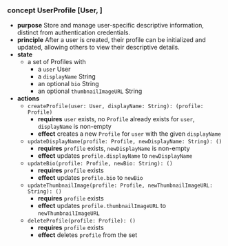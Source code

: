 ### concept UserProfile \[User, ]

*   **purpose**
    Store and manage user-specific descriptive information, distinct from authentication credentials.
*   **principle**
    After a user is created, their profile can be initialized and updated, allowing others to view their descriptive details.
*   **state**
    *   a set of Profiles with
        *   a `user` User
        *   a `displayName` String
        *   an optional `bio` String
        *   an optional `thumbnailImageURL` String
*   **actions**
    *   `createProfile(user: User, displayName: String): (profile: Profile)`
        *   **requires** `user` exists, no `Profile` already exists for `user`, `displayName` is non-empty
        *   **effect** creates a new `Profile` for `user` with the given `displayName`
    *   `updateDisplayName(profile: Profile, newDisplayName: String): ()`
        *   **requires** `profile` exists, `newDisplayName` is non-empty
        *   **effect** updates `profile.displayName` to `newDisplayName`
    *   `updateBio(profile: Profile, newBio: String): ()`
        *   **requires** `profile` exists
        *   **effect** updates `profile.bio` to `newBio`
    *   `updateThumbnailImage(profile: Profile, newThumbnailImageURL: String): ()`
        *   **requires** `profile` exists
        *   **effect** updates `profile.thumbnailImageURL` to `newThumbnailImageURL`
    * `deleteProfile(profile: Profile): ()`
        *   **requires** `profile` exists
        *   **effect** deletes `profile` from the set